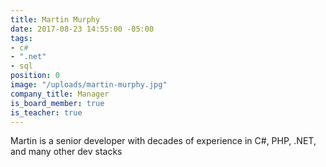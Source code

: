 ```yaml
---
title: Martin Murphy
date: 2017-08-23 14:55:00 -05:00
tags:
- c#
- ".net"
- sql
position: 0
image: "/uploads/martin-murphy.jpg"
company_title: Manager
is_board_member: true
is_teacher: true
---
```


Martin is a senior developer with decades of experience in C#, PHP, .NET, and many other dev stacks